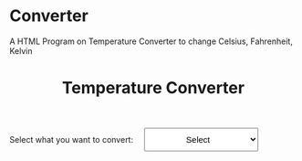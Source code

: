 # Converter
A HTML Program on Temperature Converter to change Celsius, Fahrenheit, Kelvin

<!doctype html>
<html>
<head>
<title>Converter</title>
<style>
	
		div
		{
			background-image:url("bgimg2.jpg");
			background-repeat:no-repeat;
			background-position:center;
			background-size:100%;
			padding: 200px;
			border-style:double;
			border-color:royalblue;
			color:black;
			font-size:35px;
			
		}
		.button {
			border-radius: 4px;
			background-color:blue;
			border: none;
			color: #FFFFFF;
			text-align: center;
			font-size: 15px;
			padding: 10px;
			width: 80px;
		}
		.select{
			text-align: center;
			font-size: 15px;
			padding: 10px;
			width: 200px;
		}
</style>

</head>
<body>
<script type="text/javascript">
function gotopage(selval){
var value = selval.options[selval.selectedIndex].value;
window.location.href=value;
}
</script>
<form>
<div><h1 align='center'>Temperature Converter</h1><br/><br/>
Select what you want to convert:&nbsp;&nbsp;&nbsp;&nbsp;&nbsp;<select class="select" onchange="gotopage(this)">
<option>Select</option>
<option value="celsius.html">Celsius</option>
<option value="fahrenheit.html">Fahrenheit</option>
<option value="kel.html">Kelvin</option>
</select>
</div>

</form>
</body>
</html>
